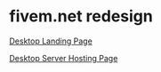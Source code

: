 # fivem.net redesign

[Desktop Landing Page](/public/captures/desktop_landing.png)

[Desktop Server Hosting Page](/public/captures/desktop_server_hosting.png)
